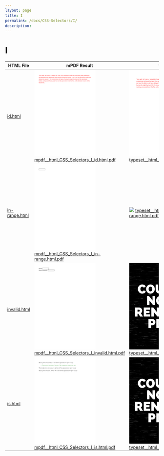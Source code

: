 ```yaml
---
layout: page
title: I
permalink: /docs/CSS-Selectors/I/
description: 
---
```


# I
HTML File | mPDF Result | typeset.sh Result | PDFreactor Result
------------ | ------------- | ------------- | -------------
[id.html](/html/CSS%20Selectors/I/id.html) | ![](mpdf__html_CSS_Selectors_I_id.html.png) [mpdf__html_CSS_Selectors_I_id.html.pdf](mpdf__html_CSS_Selectors_I_id.html.pdf) | ![](typeset__html_CSS_Selectors_I_id.html.png) [typeset__html_CSS_Selectors_I_id.html.pdf](typeset__html_CSS_Selectors_I_id.html.pdf) | ![](pdfreactor__html_CSS_Selectors_I_id.html.png) [pdfreactor__html_CSS_Selectors_I_id.html.pdf](pdfreactor__html_CSS_Selectors_I_id.html.pdf)
[in-range.html](/html/CSS%20Selectors/I/in-range.html) | ![](mpdf__html_CSS_Selectors_I_in-range.html.png) [mpdf__html_CSS_Selectors_I_in-range.html.pdf](mpdf__html_CSS_Selectors_I_in-range.html.pdf) | ![](typeset__html_CSS_Selectors_I_in-range.html.png) [typeset__html_CSS_Selectors_I_in-range.html.pdf](typeset__html_CSS_Selectors_I_in-range.html.pdf) | ![](pdfreactor__html_CSS_Selectors_I_in-range.html.png) [pdfreactor__html_CSS_Selectors_I_in-range.html.pdf](pdfreactor__html_CSS_Selectors_I_in-range.html.pdf)
[invalid.html](/html/CSS%20Selectors/I/invalid.html) | ![](mpdf__html_CSS_Selectors_I_invalid.html.png) [mpdf__html_CSS_Selectors_I_invalid.html.pdf](mpdf__html_CSS_Selectors_I_invalid.html.pdf) | ![](typeset__html_CSS_Selectors_I_invalid.html.png) [typeset__html_CSS_Selectors_I_invalid.html.pdf](typeset__html_CSS_Selectors_I_invalid.html.pdf) | ![](pdfreactor__html_CSS_Selectors_I_invalid.html.png) [pdfreactor__html_CSS_Selectors_I_invalid.html.pdf](pdfreactor__html_CSS_Selectors_I_invalid.html.pdf)
[is.html](/html/CSS%20Selectors/I/is.html) | ![](mpdf__html_CSS_Selectors_I_is.html.png) [mpdf__html_CSS_Selectors_I_is.html.pdf](mpdf__html_CSS_Selectors_I_is.html.pdf) | ![](typeset__html_CSS_Selectors_I_is.html.png) [typeset__html_CSS_Selectors_I_is.html.pdf](typeset__html_CSS_Selectors_I_is.html.pdf) | ![](pdfreactor__html_CSS_Selectors_I_is.html.png) [pdfreactor__html_CSS_Selectors_I_is.html.pdf](pdfreactor__html_CSS_Selectors_I_is.html.pdf)
